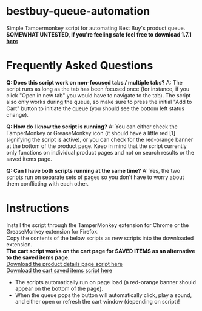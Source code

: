 # bestbuy-queue-automation
Simple Tampermonkey script for automating Best Buy's product queue.  
**SOMEWHAT UNTESTED, if you're feeling safe feel free to download 1.7.1 [here](https://github.com/albert-sun/bestbuy-queue-automation/tree/ad80072d2ee0d8a96ade54eb1f9d6110fabdbb8e)**

# Frequently Asked Questions
**Q: Does this script work on non-focused tabs / multiple tabs?**
A: The script runs as long as the tab has been focused once (for instance, if you click "Open in new tab" you would have to navigate to the tab). The script also only works during the queue, so make sure to press the initial "Add to Cart" button to initiate the queue (you should see the bottom left status change).  

**Q: How do I know the script is running?**
A: You can either check the TamperMonkey or GreaseMonkey icon (it should have a little red [1] signifying the script is active), or you can check for the red-orange banner at the bottom of the product page. Keep in mind that the script currently only functions on individual product pages and not on search results or the saved items page.

**Q: Can I have both scripts running at the same time?**
A: Yes, the two scripts run on separate sets of pages so you don't have to worry about them conflicting with each other.

# Instructions
Install the script through the TamperMonkey extension for Chrome or the GreaseMonkey extension for Firefox.  
Copy the contents of the below scripts as new scripts into the downloaded extension.  
**The cart script works on the cart page for SAVED ITEMS as an alternative to the saved items page.**  
[Download the product details page script here](https://github.com/albert-sun/bestbuy-queue-automation/blob/main/script_product.js)  
[Download the cart saved items script here](https://github.com/albert-sun/bestbuy-queue-automation/blob/main/script_cart.js)   

- The scripts automatically run on page load (a red-orange banner should appear on the bottom of the page).
- When the queue pops the button will automatically click, play a sound, and either open or refresh the cart window (depending on script)!
